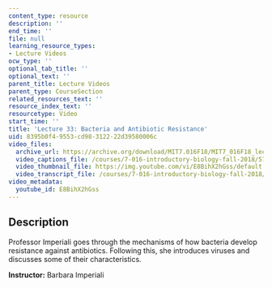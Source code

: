```yaml
---
content_type: resource
description: ''
end_time: ''
file: null
learning_resource_types:
- Lecture Videos
ocw_type: ''
optional_tab_title: ''
optional_text: ''
parent_title: Lecture Videos
parent_type: CourseSection
related_resources_text: ''
resource_index_text: ''
resourcetype: Video
start_time: ''
title: 'Lecture 33: Bacteria and Antibiotic Resistance'
uid: 8395b0f4-9553-cd98-3122-22d39580006c
video_files:
  archive_url: https://archive.org/download/MIT7.016F18/MIT7_016F18_lec33_300k.mp4
  video_captions_file: /courses/7-016-introductory-biology-fall-2018/578a37061e4951d88f8f8fc961ad6dde_E8BihX2hGss.vtt
  video_thumbnail_file: https://img.youtube.com/vi/E8BihX2hGss/default.jpg
  video_transcript_file: /courses/7-016-introductory-biology-fall-2018/a802e9ffdcc0178db2c192bd2960df13_E8BihX2hGss.pdf
video_metadata:
  youtube_id: E8BihX2hGss
---
```


Description
-----------

Professor Imperiali goes through the mechanisms of how bacteria develop resistance against antibiotics. Following this, she introduces viruses and discusses some of their characteristics.

**Instructor:** Barbara Imperiali